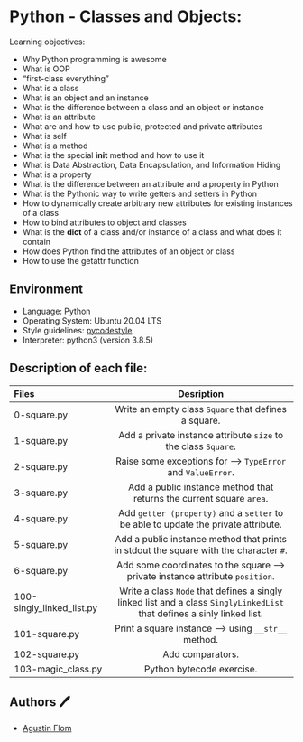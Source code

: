# Python - Classes and Objects:

Learning objectives:

* Why Python programming is awesome
* What is OOP
* “first-class everything”
* What is a class
* What is an object and an instance
* What is the difference between a class and an object or instance
* What is an attribute
* What are and how to use public, protected and private attributes
* What is self
* What is a method
* What is the special __init__ method and how to use it
* What is Data Abstraction, Data Encapsulation, and Information Hiding
* What is a property
* What is the difference between an attribute and a property in Python
* What is the Pythonic way to write getters and setters in Python
* How to dynamically create arbitrary new attributes for existing instances of a class
* How to bind attributes to object and classes
* What is the __dict__ of a class and/or instance of a class and what does it contain
* How does Python find the attributes of an object or class
* How to use the getattr function

## Environment

* Language: Python
* Operating System: Ubuntu 20.04 LTS
* Style guidelines: [pycodestyle](https://pypi.org/project/pycodestyle/)
* Interpreter: python3 (version 3.8.5)

## Description of each file:

 | Files          |Desription
 |:----------------|:-------------------------------:|
 |0-square.py |Write an empty class ``Square`` that defines a square.
 |1-square.py |Add a private instance attribute ``size`` to the class ``Square``. 
 |2-square.py |Raise some exceptions for --> ``TypeError`` and ``ValueError``.
 |3-square.py |Add a public instance method that returns the current square ``area``. 
 |4-square.py |Add ``getter (property)`` and a ``setter`` to be able to update the private attribute.
 |5-square.py |Add a public instance method that prints in stdout the square with the character ``#``.
 |6-square.py |Add some coordinates to the square --> private instance attribute ``position``.
 |100-singly_linked_list.py |Write a class ``Node`` that defines a singly linked list and a class ``SinglyLinkedList`` that defines a sinly linked list.
 |101-square.py |Print a square instance --> using ``__str__`` method.
 |102-square.py |Add comparators.
 |103-magic_class.py |Python bytecode exercise.


## Authors :pen:

 * [Agustin Flom](https://www.linkedin.com/in/agustin-f/)
